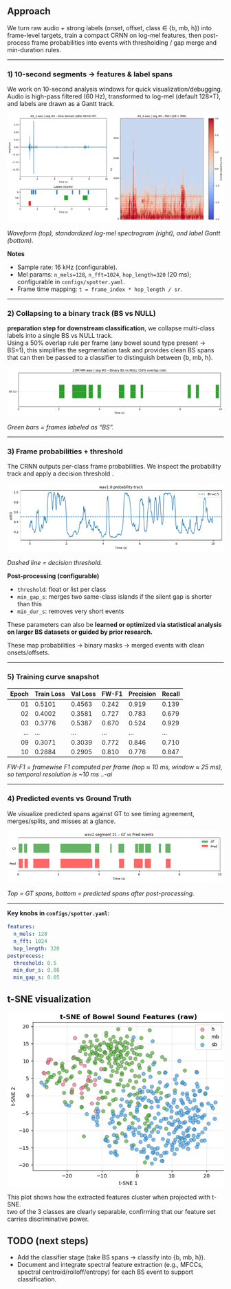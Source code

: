 ## Approach

We turn raw audio + strong labels (onset, offset, class ∈ {b, mb, h}) into frame-level targets, train a compact CRNN on log-mel features, then post-process frame probabilities into events with thresholding / gap merge and min-duration rules.

---

### 1) 10-second segments → features & label spans

We work on 10-second analysis windows for quick visualization/debugging. Audio is high-pass filtered (60 Hz), transformed to log-mel (default 128×T), and labels are drawn as a Gantt track.

![10-s segment: waveform + mel + Gantt](docs/figs/01_seg_mel.png)

*Waveform (top), standardized log-mel spectrogram (right), and label Gantt (bottom).*

**Notes**
- Sample rate: 16 kHz (configurable).
- Mel params: `n_mels=128`, `n_fft=1024`, `hop_length=320` (20 ms); configurable in `configs/spotter.yaml`.
- Frame time mapping: `t = frame_index * hop_length / sr`.

---

### 2) Collapsing to a binary track (BS vs NULL)

**preparation step for downstream classification**, we collapse multi-class labels into a single BS vs NULL track.  
Using a 50% overlap rule per frame (any bowel sound type present → BS=1), this simplifies the segmentation task and provides clean BS spans that can then be passed to a classifier to distinguish between {b, mb, h}.  

![Binary BS vs NULL Gantt](docs/figs/02_binary_bs.png)

*Green bars = frames labeled as “BS”.*

---

### 3) Frame probabilities + threshold

The CRNN outputs per-class frame probabilities. We inspect the probability track and apply a decision threshold .  

![Probability track with threshold](docs/figs/03_prob_track.png)

*Dashed line = decision threshold.*

**Post-processing (configurable)**
- `threshold`: float or list per class
- `min_gap_s`: merges two same-class islands if the silent gap is shorter than this
- `min_dur_s`: removes very short events

These parameters can also be **learned or optimized via statistical analysis on larger BS datasets or guided by prior research.**


These map probabilities → binary masks → merged events with clean onsets/offsets.

---




### 5) Training curve snapshot

| Epoch | Train Loss | Val Loss | FW-F1   | Precision | Recall |
|------:|------------|----------|------|-----------|--------|
| 01    | 0.5101     | 0.4563   | 0.242 | 0.919     | 0.139 |
| 02    | 0.4002     | 0.3581   | 0.727 | 0.783     | 0.679 |
| 03    | 0.3776     | 0.5387   | 0.670 | 0.524     | 0.929 |
| …     | …          | …        | …     | …         | …     |
| 09    | 0.3071     | 0.3039   | 0.772 | 0.846     | 0.710 |
| 10    | 0.2884     | 0.2905   | 0.810 | 0.776     | 0.847 |

*FW-F1 = framewise F1 computed per frame (hop ≈ 10 ms, window ≈ 25 ms), so temporal resolution is ~10 ms ..-ai*



---

### 4) Predicted events vs Ground Truth

We visualize predicted spans against GT to see timing agreement, merges/splits, and misses at a glance.

![GT vs Pred Gantt](docs/figs/04_gt_vs_pred.png)

*Top = GT spans, bottom = predicted spans after post-processing.*

---


**Key knobs in `configs/spotter.yaml`:**
```yaml
features:
  n_mels: 128
  n_fft: 1024
  hop_length: 320
postprocess:
  threshold: 0.5
  min_dur_s: 0.08
  min_gap_s: 0.05
```

## t-SNE visualization

![t-SNE of bowel sound classes](docs/figs/tsne_classes.png)

This plot shows how the extracted features cluster when projected with t-SNE.  
two of the 3 classes are clearly separable, confirming that our feature set carries discriminative power.

## TODO (next steps)

- Add the classifier stage (take BS spans → classify into {b, mb, h}).
- Document and integrate spectral feature extraction (e.g., MFCCs, spectral centroid/rolloff/entropy) for each BS event to support classification.

